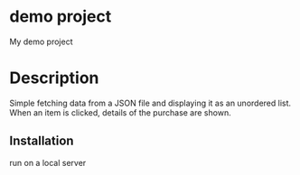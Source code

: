 # demo project

My demo project

# Description
Simple fetching data from a JSON file and displaying it as an unordered list. When an item is clicked, details of the purchase are shown. 

## Installation

run on a local server
